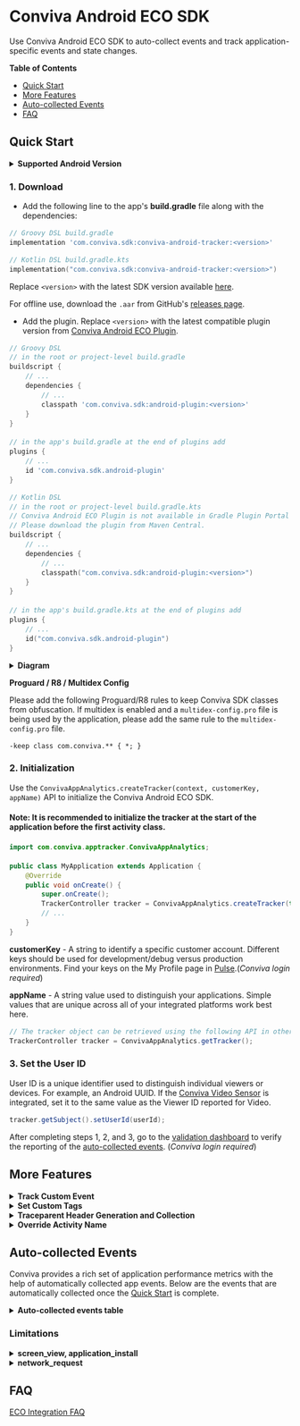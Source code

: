 # Conviva Android ECO SDK

Use Conviva Android ECO SDK to auto-collect events and track application-specific events and state changes.

**Table of Contents**
- [Quick Start](#quick-start)
- [More Features](#more-features)
- [Auto-collected Events](#auto-collected-events)
- [FAQ](#faq)

## Quick Start

<details>
<summary><b>Supported Android Version</b></summary>
Target SDK version: Android 14 (API level 34)

Minimum SDK version: Android 5.0 (API level 21)
</details>

### 1. Download

- Add the following line to the app's **build.gradle** file along with the dependencies:

```groovy
// Groovy DSL build.gradle
implementation 'com.conviva.sdk:conviva-android-tracker:<version>'
```
```kotlin
// Kotlin DSL build.gradle.kts
implementation("com.conviva.sdk:conviva-android-tracker:<version>")
```

Replace `<version>` with the latest SDK version available [here](https://github.com/Conviva/conviva-android-appanalytics/releases).

For offline use, download the `.aar` from GitHub's [releases page](https://github.com/Conviva/conviva-android-appanalytics/releases).

- Add the plugin. Replace `<version>` with the latest compatible plugin version from [Conviva Android ECO Plugin](https://github.com/Conviva/conviva-android-plugin).

```groovy
// Groovy DSL
// in the root or project-level build.gradle
buildscript {
    // ...
    dependencies {
        // ...
        classpath 'com.conviva.sdk:android-plugin:<version>'
    }
}

// in the app's build.gradle at the end of plugins add
plugins {
    // ...
    id 'com.conviva.sdk.android-plugin'
}
```
```kotlin
// Kotlin DSL
// in the root or project-level build.gradle.kts
// Conviva Android ECO Plugin is not available in Gradle Plugin Portal yet.
// Please download the plugin from Maven Central.
buildscript {
    // ...
    dependencies {
        // ...
        classpath("com.conviva.sdk:android-plugin:<version>")
    }
}

// in the app's build.gradle.kts at the end of plugins add
plugins {
    // ...
    id("com.conviva.sdk.android-plugin")
}
```

<details>
<summary><b>Diagram</b></summary>

![Plugin diagram](android_diagram.jpg)

</details>

**Proguard / R8 / Multidex Config**

Please add the following Proguard/R8 rules to keep Conviva SDK classes from obfuscation. If multidex is enabled and a `multidex-config.pro` file is being used by the application, please add the same rule to the `multidex-config.pro` file.


```plaintext
-keep class com.conviva.** { *; }
```

### 2. Initialization

Use the `ConvivaAppAnalytics.createTracker(context, customerKey, appName)` API to initialize the Conviva Android ECO SDK.

#### Note: It is recommended to initialize the tracker at the start of the application before the first activity class.

```java
import com.conviva.apptracker.ConvivaAppAnalytics;

public class MyApplication extends Application {
    @Override
    public void onCreate() {
        super.onCreate();
        TrackerController tracker = ConvivaAppAnalytics.createTracker(this, customerKey, appName);
        // ...
    }
}
```
**customerKey** - A string to identify a specific customer account. Different keys should be used for development/debug versus production environments. Find your keys on the My Profile page in [Pulse](https://pulse.conviva.com/app/profile/applications).(_Conviva login required_)

**appName** - A string value used to distinguish your applications. Simple values that are unique across all of your integrated platforms work best here.

```java
// The tracker object can be retrieved using the following API in other classes after initialization.
TrackerController tracker = ConvivaAppAnalytics.getTracker();
```

### 3. Set the User ID
User ID is a unique identifier used to distinguish individual viewers or devices. For example, an Android UUID. If the [Conviva Video Sensor](https://github.com/Conviva/conviva-android-coresdk) is integrated, set it to the same value as the Viewer ID reported for Video.

```java
tracker.getSubject().setUserId(userId);
```

After completing steps 1, 2, and 3, go to the [validation dashboard](https://pulse.conviva.com/app/appmanager/ecoIntegration/validation) to verify the reporting of the [auto-collected events](#auto-collected-events). (_Conviva login required_)

## More Features

<details>

<summary><b>Track Custom Event</b></summary>


Use the **trackCustomEvent()** API to track all kinds of events. This API provides 2 fields to describe the tracked events:

**eventName** - Name of the custom event

**eventData** - Data in a `JSONObject` or a JSON-formatted `String`

```java
// Set up the event properties JSONObject
JSONObject eventDataJSON = new JSONObject();
eventDataJSON.put("identifier1", intValue);
eventDataJSON.put("identifier2", boolValue);
eventDataJSON.put("identifier3", "stringValue");

String eventName = "your-event-name";

tracker.trackCustomEvent(eventName, eventDataJSON);
```

</details>

<details>

<summary><b>Set Custom Tags</b></summary>

Custom Tags are global tags applied to all events and persist throughout the application lifespan, or until they are cleared.

Use the **setCustomTags()** API to set custom tags:
```java
// Adds the custom tags
HashMap<String, Object> tags = new HashMap<>();
tags.put("key1", intValue);
tags.put("key2", boolValue);
tags.put("key3", "stringValue");
tracker.setCustomTags(tags);
```

Use the **clearCustomTags()** API to clear a few of the previously set custom tags
```java
// Clears custom tags key1 & key2
Set<String> clearTagKeysSet = new HashSet<>();
clearTagKeysSet.add("key1");
clearTagKeysSet.add("key2");
tracker.clearCustomTags(clearTagKeysSet);
```

Use the **clearAllCustomTags()** API to clear all the previously set custom tags

```java
// Clears all the custom tags
tracker.clearAllCustomTags();
```

</details>

<details>

<summary><b>Traceparent Header Generation and Collection</b></summary>

Please contact a Conviva representative to enable this feature.

</details>

<details>

<summary><b>Override Activity Name</b></summary>

This feature supports overriding the default Activity Name in the Screen View Event. Add the public variable `convivaScreenName` in the corresponding activity which you want to set the screen name.

```java
public class ExampleActivity extends Activity {
    // ...
    public String convivaScreenName = "HomeScreen";
    // ...
}
```

</details>


## Auto-collected Events

Conviva provides a rich set of application performance metrics with the help of automatically collected app events. Below are the events that are automatically collected once the [Quick Start](#quick-start) is complete.

<details>

<summary><b>Auto-collected events table</b></summary>

| Event | Occurrence |
| --- | --- |
| network\_request | After receiving the network request response. [Refer limitations](#limitations). _Collected by plugin._ |
| screen\_view | When the screen is interacted with on either first launch or relaunch. [Refer limitations](#limitations). _Collected by plugin._ |
| application\_error | When an error occurs in the application |
| button\_click | On the button click callback (works with both Clickable Views and Clickable Modifiers in compose). _Collected by plugin._ |
| application\_background | When the application is taken to the background |
| application\_foreground | When the application is taken to the foreground |
| application\_install | When the application is launched for the first time after it's installed. (It's not the exact installed time.) [Refer limitations](#limitations). |
| deep\_link\_received | On opening an application using the UTM URL. _Collected by plugin._ |
| anr\_start | Timer starts for the response from the main thread. If it takes more than 4 seconds, _anr\_start_ event is triggered. |
| anr\_end | If the SDK gets a response after triggering _anr\_start_, then _anr\_end_ is dispatched. |
| conviva\_fragment\_view | Whenever a fragment transaction commits. _Collected by plugin._ |
| conviva\_compose\_view | Whenever a destination change occurs in the NavController of the ComposeNavigation. _Collected by plugin._ |

To learn about the default metrics for analyzing the native and web applications performance, such as App Crashes, Avg Screen Load Time, and Page Loads, refer to the [App Experience Metrics](https://pulse.conviva.com/learning-center/content/eco/eco_metrics.html) page in the Learning Center.

</details>

### Limitations

<details>
  <summary><b>screen_view, application_install</b></summary>

  Auto-collection of **screen_view** and **application_install** events is temporarily affected due to controlled ingestion by Conviva.
  This impact occurs only during the first fresh launch after an app install or clear-data. It is valid only until the Conviva Remote Config becomes available and will no longer persist in subsequent launches.

</details>

<details>
  <summary><b>network_request</b></summary>
  This feature supports OkHttp, Retrofit, HTTPSUrlConnection, HTTPUrlConnection (tracking URL.getContent() and URL.getStream() are not supported).

  **Request and Response Body Collection:**

  Collected only when:
  - Size is < 10KB and content-length is available.
  - Content-type is `"json"` or `"text/plain"`.
  - Data is a `JSONObject`, nested `JSONObject`, or `JSONArray`.

 **Request and Response Header Collection:**

 Collected only when:
 - Data is a `JSONObject` (Nested `JSONObject` and `JSONArray` are not yet supported).
 - The server is provisioned with `"Access-Control-Expose-Headers:"`.

</details>

## FAQ

[ECO Integration FAQ](https://pulse.conviva.com/learning-center/content/sensor_developer_center/tools/eco_integration/eco_integration_faq.htm)
